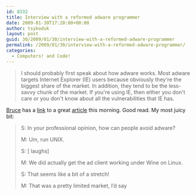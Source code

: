```yaml
---
id: 8332
title: Interview with a reformed adware programmer
date: 2009-01-30T17:20:00+00:00
author: tsykoduk
layout: post
guid: 30/2009/01/30/interview-with-a-reformed-adware-programmer
permalink: /2009/01/30/interview-with-a-reformed-adware-programmer/
categories:
  - Computers! and Code!
---
```

<blockquote>I should probably first speak about how adware works. Most adware targets Internet Explorer (IE) users because obviously they're the biggest share of the market. In addition, they tend to be the less-savvy chunk of the market. If you're using IE, then either you don't care or you don't know about all the vulnerabilities that IE has.</blockquote>

<!--more-->

<p><a href="http://www.schneier.com/blog/archives/2006/08/bruce_schneier.html">Bruce</a> has a <a href="http://www.schneier.com/blog/archives/2009/01/interview_with_10.html">link</a> to a great <a href="http://philosecurity.org/2009/01/12/interview-with-an-adware-author">article</a> this morning. Good read. My most juicy bit:</p>


<blockquote>S: In your professional opinion, how can people avoid adware?

<p>M: Um, run <span class="caps">UNIX</span>.</p>


<p>S: [ laughs]</p>


<p>M: We did actually get the ad client working under Wine on Linux.</p>


<p>S: That seems like a bit of a stretch!</p>


<p>M: That was a pretty limited market, I’d say</p>
</blockquote>